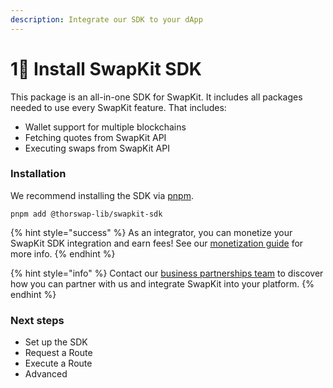 ```yaml
---
description: Integrate our SDK to your dApp
---
```


# 1⃣ Install SwapKit SDK

This package is an all-in-one SDK for SwapKit. It includes all packages needed to use every SwapKit feature. That includes:

* Wallet support for multiple blockchains
* Fetching quotes from SwapKit API
* Executing swaps from SwapKit API

### Installation

We recommend installing the SDK via [pnpm](https://pnpm.io/).

```
pnpm add @thorswap-lib/swapkit-sdk
```

{% hint style="success" %}
As an integrator, you can monetize your SwapKit SDK integration and earn fees! See our [monetization guide](../monetization-earn-fees.md) for more info.
{% endhint %}

{% hint style="info" %}
Contact our [business partnerships team](../partnership.md) to discover how you can partner with us and integrate SwapKit into your platform.
{% endhint %}

### Next steps

* Set up the SDK
* Request a Route
* Execute a Route
* Advanced
